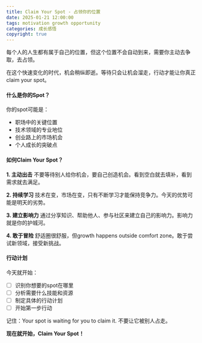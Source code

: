 ```yaml
---
title: Claim Your Spot - 占领你的位置
date: 2025-01-21 12:00:00
tags: motivation growth opportunity
categories: 成长感悟
copyright: true
---
```


每个人的人生都有属于自己的位置，但这个位置不会自动到来，需要你主动去争取，去占领。

在这个快速变化的时代，机会稍纵即逝。等待只会让机会溜走，行动才能让你真正claim your spot。

<!-- more -->

#### **什么是你的Spot？**

你的spot可能是：
- 职场中的关键位置
- 技术领域的专业地位
- 创业路上的市场机会
- 个人成长的突破点

#### **如何Claim Your Spot？**

**1. 主动出击**
不要等待别人给你机会，要自己创造机会。看到空白就去填补，看到需求就去满足。

**2. 持续学习**
技术在变，市场在变，只有不断学习才能保持竞争力。今天的优势可能是明天的劣势。

**3. 建立影响力**
通过分享知识、帮助他人、参与社区来建立自己的影响力。影响力就是你的护城河。

**4. 敢于冒险**
舒适圈很舒服，但growth happens outside comfort zone。敢于尝试新领域，接受新挑战。

#### **行动计划**

今天就开始：
- [ ] 识别你想要的spot在哪里
- [ ] 分析需要什么技能和资源
- [ ] 制定具体的行动计划
- [ ] 开始第一步行动

记住：Your spot is waiting for you to claim it. 不要让它被别人占走。

**现在就开始，Claim Your Spot！**